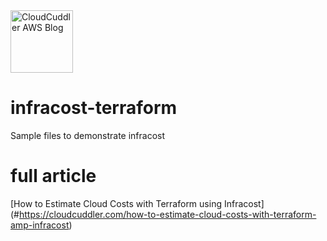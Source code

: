 <img src="https://cloudcuddler.com/wp-content/uploads/2023/12/logo-no-background.png" width="100" alt="CloudCuddler AWS Blog"> 

# infracost-terraform
Sample files to demonstrate infracost

# full article
[How to Estimate Cloud Costs with Terraform using Infracost] (#https://cloudcuddler.com/how-to-estimate-cloud-costs-with-terraform-amp-infracost)